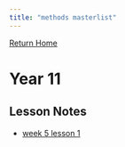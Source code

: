 ```yaml
---
title: "methods masterlist"
---
```

[Return Home](notes/notes.md)

# Year 11
## Lesson Notes
- [week 5 lesson 1](notes/methods/11WEEK5LESSON1.md)